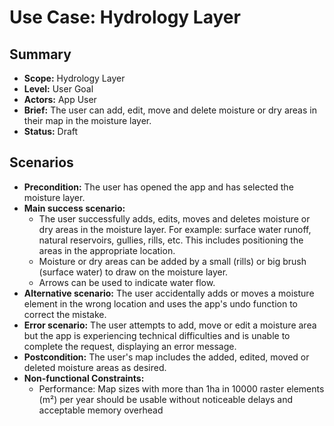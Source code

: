 # Use Case: Hydrology Layer

## Summary

- **Scope:** Hydrology Layer
- **Level:** User Goal
- **Actors:** App User
- **Brief:** The user can add, edit, move and delete moisture or dry areas in their map in the moisture layer.
- **Status:** Draft

## Scenarios

- **Precondition:**
  The user has opened the app and has selected the moisture layer.
- **Main success scenario:**
  - The user successfully adds, edits, moves and deletes moisture or dry areas in the moisture layer.
    For example: surface water runoff, natural reservoirs, gullies, rills, etc.
    This includes positioning the areas in the appropriate location.
  - Moisture or dry areas can be added by a small (rills) or big brush (surface water) to draw on the moisture layer.
  - Arrows can be used to indicate water flow.
- **Alternative scenario:**
  The user accidentally adds or moves a moisture element in the wrong location and uses the app's undo function to correct the mistake.
- **Error scenario:**
  The user attempts to add, move or edit a moisture area but the app is experiencing technical difficulties and is unable to complete the request, displaying an error message.
- **Postcondition:**
  The user's map includes the added, edited, moved or deleted moisture areas as desired.
- **Non-functional Constraints:**
  - Performance: Map sizes with more than 1ha in 10000 raster elements (m²) per year should be usable without noticeable delays and acceptable memory overhead
